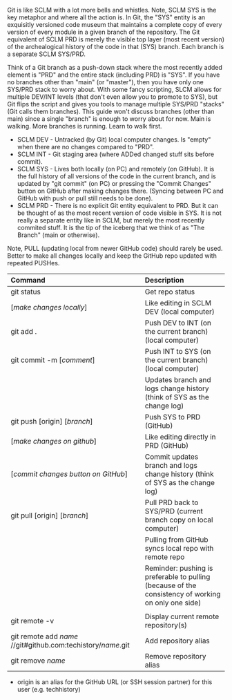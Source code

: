 Git is like SCLM with a lot more bells and whistles. Note, SCLM SYS is the key metaphor and where all the action is. In Git, the "SYS" entity is an exquisitly versioned code museum that maintains a complete copy of every version of every module in a given branch of the repository. The Git equivalent of SCLM PRD is merely the visible top layer (most recent version) of the archealogical history of the code in that (SYS) branch. Each branch is a separate SCLM SYS/PRD.

Think of a Git branch as a push-down stack where the most recently added element is "PRD" and the entire stack (including PRD) is "SYS". If you have no branches other than "main" (or "master"), then you have only one SYS/PRD stack to worry about. With some fancy scripting, SLCM allows for multiple DEV/INT levels (that don't even allow you to promote to SYS), but Git flips the script and gives you tools to manage multiple SYS/PRD "stacks" (Git calls them branches). This guide won't discuss branches (other than main) since a single "branch" is enough to worry about for now. Main is walking. More branches is running. Learn to walk first.

- SCLM DEV - Untracked (by Git) local computer changes. Is "empty" when there are no changes compared to "PRD".
- SCLM INT - Git staging area (where ADDed changed stuff sits before commit).
- SCLM SYS - Lives both locally (on PC) and remotely (on GitHub). It is the full history of all versions of the code in the current branch, and is updated by "git commit" (on PC) or pressing the "Commit Changes" button on GitHub after making changes there. (Syncing between PC and GitHub with push or pull still needs to be done).
- SCLM PRD - There is no explicit Git entity equivalent to PRD. But it can be thought of as the most recent version of code visible in SYS. It is not really a separate entity like in SCLM, but merely the most recently commited stuff. It is the tip of the iceberg that we think of as "The Branch" (main or otherwise).

Note, PULL (updating local from newer GitHub code) should rarely be used. Better to make all changes locally and keep the GitHub repo updated with repeated PUSHes.

| Command                                                      | Description                                                                                         |
| :----------------------------------------------------------- | :-------------------------------------------------------------------------------------------------- |
| git status                                                   | Get repo status                                                                                     |
| [_make changes locally_]                                     | Like editing in SCLM DEV (local computer)                                                           |
| git add .                                                    | Push DEV to INT (on the current branch) (local computer)                                            |
| git commit -m [_comment_]                                    | Push INT to SYS (on the current branch) (local computer)                                            |
|                                                              | Updates branch and logs change history (think of SYS as the change log)                             |
| git push [origin] [_branch_]                                 | Push SYS to PRD (GitHub)                                                                            |
| [_make changes on github_]                                   | Like editing directly in PRD (GitHub)                                                               |
| [_commit changes button on GitHub_]                          | Commit updates branch and logs change history (think of SYS as the change log)                      |
| git pull [origin] [_branch_]                                 | Pull PRD back to SYS/PRD (current branch copy on local computer)                                    |
|                                                              | Pulling from GitHub syncs local repo with remote repo                                               |
|                                                              | Reminder: pushing is preferable to pulling (because of the consistency of working on only one side) |
|                                                              |                                                                                                     |
| git remote -v                                                | Display current remote repository(s)                                                                |
| git remote add _name_ //git#github.com:techistory/_name_.git | Add repository alias                                                                                |
| git remove _name_                                            | Remove repository alias                                                                             |

- origin is an alias for the GitHub URL (or SSH session partner) for this user (e.g. techhistory)
